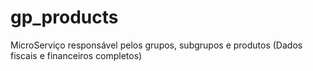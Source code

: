# gp_products
MicroServiço responsável pelos grupos, subgrupos e produtos (Dados fiscais e financeiros completos)
